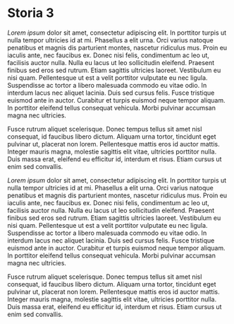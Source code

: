 # Storia 3

*Lorem ipsum* dolor sit amet, consectetur adipiscing elit. In porttitor turpis ut nulla tempor ultricies id at mi. Phasellus a elit urna. Orci varius natoque penatibus et magnis dis parturient montes, nascetur ridiculus mus. Proin eu iaculis ante, nec faucibus ex. Donec nisi felis, condimentum ac leo ut, facilisis auctor nulla. Nulla eu lacus ut leo sollicitudin eleifend. Praesent finibus sed eros sed rutrum. Etiam sagittis ultricies laoreet. Vestibulum eu nisi quam.
Pellentesque ut est a velit porttitor vulputate eu nec ligula. Suspendisse ac tortor a libero malesuada commodo eu vitae odio. In interdum lacus nec aliquet lacinia. Duis sed cursus felis. Fusce tristique euismod ante in auctor. Curabitur et turpis euismod neque tempor aliquam. In porttitor eleifend tellus consequat vehicula. Morbi pulvinar accumsan magna nec ultricies.

Fusce rutrum aliquet scelerisque. Donec tempus tellus sit amet nisl consequat, id faucibus libero dictum. Aliquam urna tortor, tincidunt eget pulvinar ut, placerat non lorem. Pellentesque mattis eros id auctor mattis. Integer mauris magna, molestie sagittis elit vitae, ultricies porttitor nulla. Duis massa erat, eleifend eu efficitur id, interdum et risus. Etiam cursus ut enim sed convallis.

*Lorem ipsum* dolor sit amet, consectetur adipiscing elit. In porttitor turpis ut nulla tempor ultricies id at mi. Phasellus a elit urna. Orci varius natoque penatibus et magnis dis parturient montes, nascetur ridiculus mus. Proin eu iaculis ante, nec faucibus ex. Donec nisi felis, condimentum ac leo ut, facilisis auctor nulla. Nulla eu lacus ut leo sollicitudin eleifend. Praesent finibus sed eros sed rutrum. Etiam sagittis ultricies laoreet. Vestibulum eu nisi quam.
Pellentesque ut est a velit porttitor vulputate eu nec ligula. Suspendisse ac tortor a libero malesuada commodo eu vitae odio. In interdum lacus nec aliquet lacinia. Duis sed cursus felis. Fusce tristique euismod ante in auctor. Curabitur et turpis euismod neque tempor aliquam. In porttitor eleifend tellus consequat vehicula. Morbi pulvinar accumsan magna nec ultricies.

Fusce rutrum aliquet scelerisque. Donec tempus tellus sit amet nisl consequat, id faucibus libero dictum. Aliquam urna tortor, tincidunt eget pulvinar ut, placerat non lorem. Pellentesque mattis eros id auctor mattis. Integer mauris magna, molestie sagittis elit vitae, ultricies porttitor nulla. Duis massa erat, eleifend eu efficitur id, interdum et risus. Etiam cursus ut enim sed convallis.
